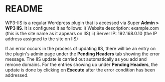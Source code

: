 # README #

WP3-IIS is a regular Wordpress plugin that is accessed via Super **Admin > WP3 IIS**. 
It is configured it as follows: 
i) Website description: example.com (this is the site name as it appears on IIS) 
ii) Server IP: 192.168.0.10 (the IP address assigned to the site on IIS)

If an error occurs in the process of updating IIS, there will be an entry on the plugin's admin page under the **Pending Headers** tab showing the error message.
The IIS update is carried out automatically as you add and remove domains. 
For the entries showing up under **Pending Headers**, the update is done by clicking on **Execute** after the error condition has been addressed.